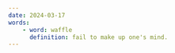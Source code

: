 ```yaml
---
date: 2024-03-17
words:
    - word: waffle
      definition: fail to make up one's mind.
---
```

